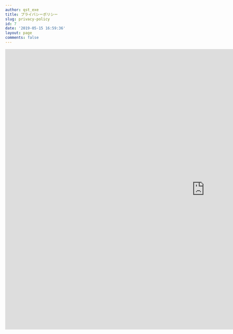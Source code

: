 ```yaml
---
author: qst_exe
title: プライバシーポリシー
slug: privacy-policy
id: 7
date: '2019-05-15 16:59:36'
layout: page
comments: false
---
```


<iframe src="https://docs.google.com/document/d/e/2PACX-1vSrNktgTze8OpmhzY11Wf9pkUpW-T5BqVHk1nG6kxHt3MsZomjZuLLGX93UxhMs24ClcGurTq7cYHrZ/pub?embedded=true" width="1280" height="900" frameborder="0" marginheight="0" marginwidth="0">読み込んでいます…</iframe>